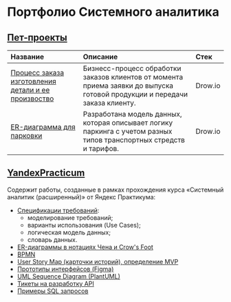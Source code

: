 # Портфолио Системного аналитика

## [Пет-проекты](https://github.com/TatianaMarutko/Portfolio/tree/main/%D0%94%D0%BE%D0%BF%D0%BE%D0%BB%D0%BD%D0%B8%D1%82%D0%B5%D0%BB%D1%8C%D0%BD%D1%8B%D0%B5%20%D1%80%D0%B0%D0%B1%D0%BE%D1%82%D1%8B)

|Название|Описание|Стек|
|:------|:----|:----|
|[Процесс заказа изготовления детали и ее произвоство](https://github.com/TatianaMarutko/Portfolio/tree/main/%D0%94%D0%BE%D0%BF%D0%BE%D0%BB%D0%BD%D0%B8%D1%82%D0%B5%D0%BB%D1%8C%D0%BD%D1%8B%D0%B5%20%D1%80%D0%B0%D0%B1%D0%BE%D1%82%D1%8B/BPMN)|Бизнесс-процесс обработки заказов клиентов от момента приема заявки до выпуска готовой продукции и передачи заказа клиенту. |Drow.io|
|[ER-диаграмма для парковки](https://github.com/TatianaMarutko/Portfolio/tree/main/%D0%94%D0%BE%D0%BF%D0%BE%D0%BB%D0%BD%D0%B8%D1%82%D0%B5%D0%BB%D1%8C%D0%BD%D1%8B%D0%B5%20%D1%80%D0%B0%D0%B1%D0%BE%D1%82%D1%8B/ER-%D0%B4%D0%B8%D0%B0%D0%B3%D1%80%D0%B0%D0%BC%D0%BC%D0%B0)|Разработана модель данных, которая описывает логику паркинга с учетом разных типов транспортных стредств и тарифов.|Drow.io|

## [YandexPracticum](YandexPracticum/)

Содержит работы, созданные в рамках прохождения курса «Системный аналитик (расширенный)» от Яндекс Практикума:


- [Спецификации требований](YandexPracticum/%D0%A1%D0%BF%D0%B5%D1%86%D0%B8%D1%84%D0%B8%D0%BA%D0%B0%D1%86%D0%B8%D0%B8%20%D1%82%D1%80%D0%B5%D0%B1%D0%BE%D0%B2%D0%B0%D0%BD%D0%B8%D0%B9/):
    - моделирование требований;
    - варианты использования (Use Cases);
    - логическая модель данных;
    - словарь данных.
- [ER-диаграммы в нотациях Чена и Crow's Foot](YandexPracticum/ER-%D0%B4%D0%B8%D0%B0%D0%B3%D1%80%D0%B0%D0%BC%D0%BC%D1%8B/)
- [BPMN](YandexPracticum/BPMN/)
- [User Story Map (карточки историй), определение MVP](YandexPracticum/User%20Story%20Map/)
- [Прототипы интерфейсов (Figma)](YandexPracticum/%D0%9F%D1%80%D0%BE%D1%82%D0%BE%D1%82%D0%B8%D0%BF%D1%8B%20%D0%B8%D0%BD%D1%82%D0%B5%D1%80%D1%84%D0%B5%D0%B9%D1%81%D0%BE%D0%B2%20(Figma)/)
- [UML Sequence Diagram (PlantUML)](YandexPracticum/UML%20Sequence%20Diagram%20(PlantUML)/)
- [Тикеты на разработку API](YandexPracticum/%D0%A2%D0%B8%D0%BA%D0%B5%D1%82%D1%8B%20%D0%BD%D0%B0%20%D1%80%D0%B0%D0%B7%D1%80%D0%B0%D0%B1%D0%BE%D1%82%D0%BA%D1%83/)
- [Примеры SQL запросов](YandexPracticum/%D0%9F%D1%80%D0%B8%D0%BC%D0%B5%D1%80%D1%8B%20SQL%20%D0%B7%D0%B0%D0%BF%D1%80%D0%BE%D1%81%D0%BE%D0%B2/)


